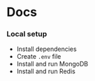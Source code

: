# Docs

### Local setup

- Install dependencies
- Create `.env` file
- Install and run MongoDB
- Install and run Redis
